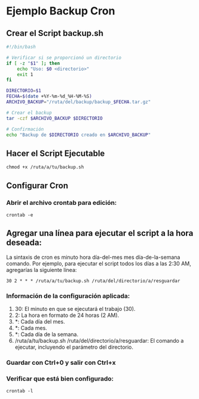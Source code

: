 # Ejemplo Backup Cron 

## Crear el Script backup.sh

```sh
#!/bin/bash

# Verificar si se proporcionó un directorio
if [ -z "$1" ]; then
    echo "Uso: $0 <directorio>"
    exit 1
fi

DIRECTORIO=$1
FECHA=$(date +%Y-%m-%d_%H-%M-%S)
ARCHIVO_BACKUP="/ruta/del/backup/backup_$FECHA.tar.gz"

# Crear el backup
tar -czf $ARCHIVO_BACKUP $DIRECTORIO

# Confirmación
echo "Backup de $DIRECTORIO creado en $ARCHIVO_BACKUP"


```

## Hacer el Script Ejecutable

```
chmod +x /ruta/a/tu/backup.sh

```

## Configurar Cron

### Abrir el archivo crontab para edición:

```
crontab -e

```

## Agregar una línea para ejecutar el script a la hora deseada:

La sintaxis de cron es minuto hora día-del-mes mes día-de-la-semana comando. Por ejemplo, para ejecutar el script todos los días a las 2:30 AM, agregarías la siguiente línea:

```
30 2 * * * /ruta/a/tu/backup.sh /ruta/del/directorio/a/resguardar

```

### Información de la configuración aplicada: 

1. 30: El minuto en que se ejecutará el trabajo (30).
2. 2: La hora en formato de 24 horas (2 AM).
3. *: Cada día del mes.
4. *: Cada mes.
5. *: Cada día de la semana.
6. /ruta/a/tu/backup.sh /ruta/del/directorio/a/resguardar: El comando a ejecutar, incluyendo el parámetro del directorio.

### Guardar con Ctrl+0 y salir con Ctrl+x

### Verificar que está bien configurado: 

```
crontab -l

```